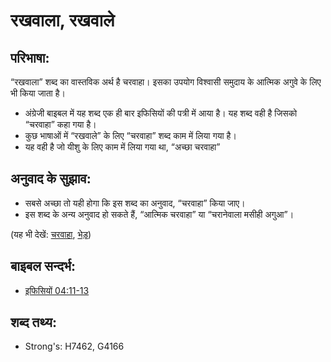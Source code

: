# रखवाला, रखवाले #

## परिभाषा: ##

“रखवाला” शब्द का वास्तविक अर्थ है चरवाहा। इसका उपयोग विश्वासी समुदाय के आत्मिक अगुवे के लिए भी किया जाता है।

* अंग्रेजी बाइबल में यह शब्द एक ही बार इफिसियों की पत्री में आया है। यह शब्द वही है जिसको “चरवाहा” कहा गया है।
* कुछ भाषाओं में “रखवाले” के लिए “चरवाहा” शब्द काम में लिया गया है।
* यह वही है जो यीशु के लिए काम में लिया गया था, “अच्छा चरवाहा”

## अनुवाद के सुझाव: ##

* सबसे अच्छा तो यही होगा कि इस शब्द का अनुवाद, “चरवाहा” किया जाए।
* इस शब्द के अन्य अनुवाद हो सकते हैं, “आत्मिक चरवाहा” या “चरानेवाला मसीही अगुआ”।
 

(यह भी देखें: [चरवाहा](../other/shepherd.md), [भेड़](../other/sheep.md))

## बाइबल सन्दर्भ: ##

* [इफिसियों 04:11-13](rc://hi/tn/help/eph/04/11)


## शब्द तथ्य: ##

* Strong's: H7462, G4166
